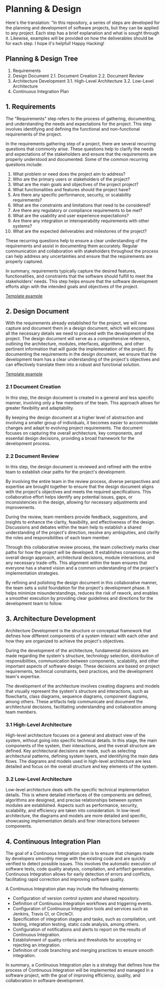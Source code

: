 # Planning & Design

Here's the translation: "In this repository, a series of steps are developed for the planning and development of software projects, but they can be applied to any project. Each step has a brief explanation and what is sought through it. Likewise, examples will be provided on how the deliverables should be for each step. I hope it's helpful! Happy Hacking!

## Planning & Design Tree

1. Requirements
2. Design Document
2.1. Document Creation
2.2. Document Review
3. Architecture Development
3.1. High-Level Architecture
3.2. Low-Level Architecture
4. Continuous Integration Plan


## 1. Requirements

The "Requirements" step refers to the process of gathering, documenting, and understanding the needs and expectations for the project. This step involves identifying and defining the functional and non-functional requirements of the project.

In the requirements gathering step of a project, there are several recurring questions that commonly arise. These questions help to clarify the needs and expectations of the stakeholders and ensure that the requirements are properly understood and documented. Some of the common recurring questions include:

1. What problem or need does the project aim to address?
2. Who are the primary users or stakeholders of the project?
3. What are the main goals and objectives of the project project?
4. What functionalities and features should the project have?
5. Are there any specific performance, security, or scalability requirements?
6. What are the constraints and limitations that need to be considered?
7. Are there any regulatory or compliance requirements to be met?
8. What are the usability and user experience expectations?
9. Are there any integration or interoperability requirements with other systems?
10. What are the expected deliverables and milestones of the project?

These recurring questions help to ensure a clear understanding of the requirements and assist in documenting them accurately. Regular communication and collaboration with stakeholders throughout the process can help address any uncertainties and ensure that the requirements are properly captured.

In summary, requirements typically capture the desired features, functionalities, and constraints that the software should fulfill to meet the stakeholders' needs. This step helps ensure that the software development efforts align with the intended goals and objectives of the project.

[Template example](requirements_template.md)

## 2. Design Document
With the requirements already established for the project, we will now capture and document them in a design document, which will encompass all the necessary details we need to proceed with the development of the project. The design document will serve as a comprehensive reference, outlining the architecture, modules, interfaces, algorithms, and other pertinent information that will guide the implementation of the project. By documenting the requirements in the design document, we ensure that the development team has a clear understanding of the project's objectives and can effectively translate them into a robust and functional solution.

[Template example](design_doc_template.md)

### 2.1 Document Creation
In this step, the design document is created in a general and less specific manner, involving only a few members of the team. This approach allows for greater flexibility and adaptability.

By keeping the design document at a higher level of abstraction and involving a smaller group of individuals, it becomes easier to accommodate changes and adapt to evolving project requirements. The document focuses on capturing the overall architecture, key components, and essential design decisions, providing a broad framework for the development process.

### 2.2 Document Review
In this step, the design document is reviewed and refined with the entire team to establish clear paths for the project's development.

By involving the entire team in the review process, diverse perspectives and expertise are brought together to ensure that the design document aligns with the project's objectives and meets the required specifications. This collaborative effort helps identify any potential issues, gaps, or inconsistencies in the design, allowing for necessary adjustments and improvements.

During the review, team members provide feedback, suggestions, and insights to enhance the clarity, feasibility, and effectiveness of the design. Discussions and debates within the team help to establish a shared understanding of the project's direction, resolve any ambiguities, and clarify the roles and responsibilities of each team member.

Through this collaborative review process, the team collectively marks clear paths for how the project will be developed. It establishes consensus on the overall design approach, architectural decisions, module interactions, and any necessary trade-offs. This alignment within the team ensures that everyone has a shared vision and a common understanding of the project's implementation strategies.

By refining and polishing the design document in this collaborative manner, the team sets a solid foundation for the project's development phase. It helps minimize misunderstandings, reduces the risk of rework, and enables a smoother execution by providing clear guidelines and directions for the development team to follow.

## 3. Architecture Development
Architecture Development is the structure or conceptual framework that defines how different components of a system interact with each other and how they are organized to achieve the project's objectives.

During the development of the architecture, fundamental decisions are made regarding the system's structure, technology selection, distribution of responsibilities, communication between components, scalability, and other important aspects of software design. These decisions are based on project requirements, technical constraints, best practices, and the development team's expertise.

The development of the architecture involves creating diagrams and models that visually represent the system's structure and interactions, such as flowcharts, class diagrams, sequence diagrams, component diagrams, among others. These artifacts help communicate and document the architectural decisions, facilitating understanding and collaboration among team members.

### 3.1 High-Level Architecture
High-level architecture focuses on a general and abstract view of the system, without going into specific technical details. In this stage, the main components of the system, their interactions, and the overall structure are defined. Key architectural decisions are made, such as selecting architectural patterns, defining system layers, and identifying the main data flows. The diagrams and models used in high-level architecture are less detailed and focus on the overall structure and key elements of the system.

### 3.2 Low-Level Architecture
Low-level architecture deals with the specific technical implementation details. This is where detailed interfaces of the components are defined, algorithms are designed, and precise relationships between system modules are established. Aspects such as performance, security, scalability, and efficiency are taken into consideration. In low-level architecture, the diagrams and models are more detailed and specific, showcasing implementation details and finer interactions between components.

## 4. Continuous Integration Plan
The goal of a Continuous Integration plan is to ensure that changes made by developers smoothly merge with the existing code and are quickly verified to detect possible issues. This involves the automatic execution of software tests, code quality analysis, compilation, and artifact generation. Continuous Integration allows for early detection of errors and conflicts, facilitating rapid correction and improving software quality.

A Continuous Integration plan may include the following elements:

- Configuration of version control system and shared repository.
- Definition of Continuous Integration workflows and triggering events.
- Configuration of Continuous Integration tools and services such as Jenkins, Travis CI, or CircleCI.
- Specification of integration stages and tasks, such as compilation, unit testing, integration testing, static code analysis, among others.
- Configuration of notifications and alerts to report on the results of Continuous Integration.
- Establishment of quality criteria and thresholds for accepting or rejecting an integration.
- Definition of code branching and merging practices to ensure smooth integration.

In summary, a Continuous Integration plan is a strategy that defines how the process of Continuous Integration will be implemented and managed in a software project, with the goal of improving efficiency, quality, and collaboration in software development.